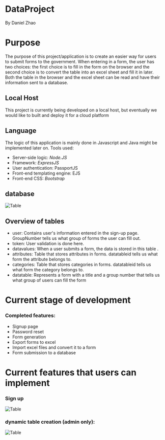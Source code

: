 # DataProject
By Daniel Zhao
# Purpose
The purpose of this project/application is to create an easier way for users to submit forms to the government. When entering in a form, the user has two choices: the first choice is to fill in the form on the browser and the second choice is to convert the table into an excel sheet and fill it in later. Both the table in the browser and the excel sheet can be read and have their information sent to a database.

## Local Host
This project is currently being developed on a local host, but eventually we would like to built and deploy it for a cloud platform

## Language
The logic of this application is mainly done in Javascript and Java might be implemented later on. Tools used:
- Server-side logic: *Node.JS*
- Framework: *ExpressJS*
- User authentication: PassportJS
- Front-end templating engine: EJS
- Front-end CSS: *Bootstrap*


## database
![Table](https://raw.githubusercontent.com/mzhao123/DataProject/master/pictures/database.png)

## Overview of tables
- user: Contains user's information entered in the sign-up page. GroupNumber tells us what group of forms the user can fill out.
- token: User validation is done here.
- datavalues: When a user submits a form, the data is stored in this table .
- attributes: Table that stores attributes in forms. datatableid tells us what form the attribute belongs to.
- categories: Table that stores categories in forms. datatableid tells us what form the category belongs to.
- datatable: Represents a form with a title and a group number that tells us what group of users can fill the form
# Current stage of development
### Completed features:
- Signup page
- Password reset
- Form generation
- Export forms to excel
- Import excel files and convert it to a form
- Form submission to a database

# Current features that users can implement

### Sign up
![Table](https://raw.githubusercontent.com/mzhao123/DataProject/master/pictures/Signup.png)

### dynamic table creation (admin only):
![Table](https://raw.githubusercontent.com/mzhao123/DataProject/master/pictures/EditableForm.png)
